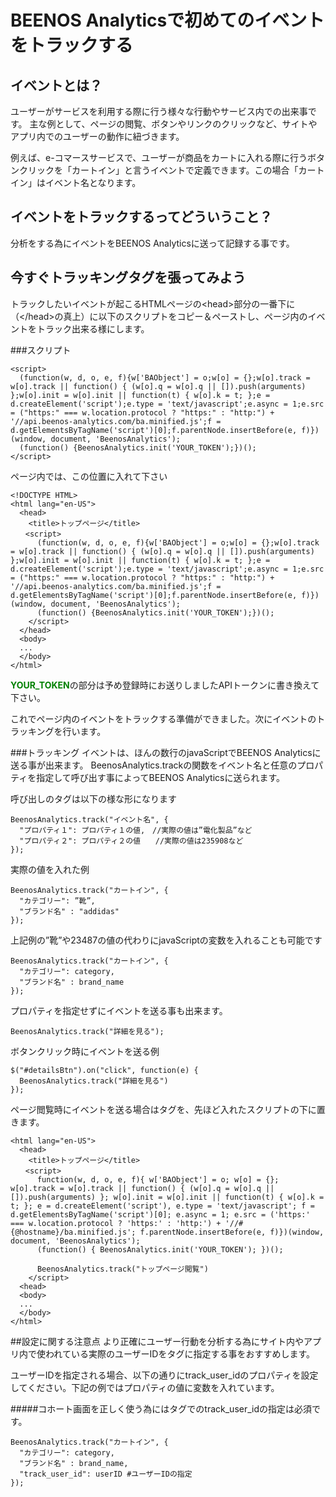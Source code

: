 # BEENOS Analyticsで初めてのイベントをトラックする

## イベントとは？
ユーザーがサービスを利用する際に行う様々な行動やサービス内での出来事です。
主な例として、ページの閲覧、ボタンやリンクのクリックなど、サイトやアプリ内でのユーザーの動作に紐づきます。

例えば、e-コマースサービスで、ユーザーが商品をカートに入れる際に行うボタンクリックを「カートイン」と言うイベントで定義できます。この場合「カートイン」はイベント名となります。

## イベントをトラックするってどういうこと？
分析をする為にイベントをBEENOS Analyticsに送って記録する事です。


## 今すぐトラッキングタグを張ってみよう
トラックしたいイベントが起こるHTMLページの\<head>部分の一番下に（\</head>の真上）に以下のスクリプトをコピー＆ペーストし、ページ内のイベントをトラック出来る様にします。

###スクリプト
```
<script>
  (function(w, d, o, e, f){w['BAObject'] = o;w[o] = {};w[o].track = w[o].track || function() { (w[o].q = w[o].q || []).push(arguments) };w[o].init = w[o].init || function(t) { w[o].k = t; };e = d.createElement('script');e.type = 'text/javascript';e.async = 1;e.src = ("https:" === w.location.protocol ? "https:" : "http:") + '//api.beenos-analytics.com/ba.minified.js';f = d.getElementsByTagName('script')[0];f.parentNode.insertBefore(e, f)})(window, document, 'BeenosAnalytics');
  (function() {BeenosAnalytics.init('YOUR_TOKEN');})();
</script>
```

ページ内では、この位置に入れて下さい
```
<!DOCTYPE HTML>
<html lang="en-US">
  <head>
    <title>トップページ</title>
　　<script>
      (function(w, d, o, e, f){w['BAObject'] = o;w[o] = {};w[o].track = w[o].track || function() { (w[o].q = w[o].q || []).push(arguments) };w[o].init = w[o].init || function(t) { w[o].k = t; };e = d.createElement('script');e.type = 'text/javascript';e.async = 1;e.src = ("https:" === w.location.protocol ? "https:" : "http:") + '//api.beenos-analytics.com/ba.minified.js';f = d.getElementsByTagName('script')[0];f.parentNode.insertBefore(e, f)})(window, document, 'BeenosAnalytics');
      (function() {BeenosAnalytics.init('YOUR_TOKEN');})();
    </script>
  </head>
  <body>
  ...
  </body>
</html>
```

<b><font color='green'>YOUR_TOKEN</font></b>の部分は予め登録時にお送りしましたAPIトークンに書き換えて下さい。

これでページ内のイベントをトラックする準備ができました。次にイベントのトラッキングを行います。

###トラッキング
イベントは、ほんの数行のjavaScriptでBEENOS Analyticsに送る事が出来ます。
BeenosAnalytics.trackの関数をイベント名と任意のプロパティを指定して呼び出す事によってBEENOS Analyticsに送られます。

呼び出しのタグは以下の様な形になります
```
BeenosAnalytics.track("イベント名", {
  "プロパティ１": プロパティ１の値,　//実際の値は”電化製品”など
  "プロパティ２": プロパティ２の値　　//実際の値は235908など
});
```

実際の値を入れた例
```
BeenosAnalytics.track("カートイン", {
  "カテゴリー": ”靴”,
  "ブランド名" : "addidas"
});
```

上記例の”靴”や23487の値の代わりにjavaScriptの変数を入れることも可能です
```
BeenosAnalytics.track("カートイン", {
  "カテゴリー": category,
  "ブランド名" : brand_name
});
```

プロパティを指定せずにイベントを送る事も出来ます。
```
BeenosAnalytics.track("詳細を見る");
```

ボタンクリック時にイベントを送る例
```
$("#detailsBtn").on("click", function(e) {
  BeenosAnalytics.track("詳細を見る")
});
```

ページ閲覧時にイベントを送る場合はタグを、先ほど入れたスクリプトの下に置きます。
```
<html lang="en-US">
  <head>
    <title>トップページ</title>
　　<script>
      function(w, d, o, e, f){ w['BAObject'] = o; w[o] = {}; w[o].track = w[o].track || function() { (w[o].q = w[o].q || []).push(arguments) }; w[o].init = w[o].init || function(t) { w[o].k = t; }; e = d.createElement('script'), e.type = 'text/javascript'; f = d.getElementsByTagName('script')[0]; e.async = 1; e.src = ('https:' === w.location.protocol ? 'https:' : 'http:') + '//#{@hostname}/ba.minified.js'; f.parentNode.insertBefore(e, f)})(window, document, 'BeenosAnalytics');
      (function() { BeenosAnalytics.init('YOUR_TOKEN'); })();

      BeenosAnalytics.track("トップページ閲覧")
    </script>
  <head>
  <body>
  ...
  </body>
</html>
```

##設定に関する注意点
より正確にユーザー行動を分析する為にサイト内やアプリ内で使われている実際のユーザーIDをタグに指定する事をおすすめします。

ユーザーIDを指定される場合、以下の通りにtrack_user_idのプロパティを設定してください。下記の例ではプロパティの値に変数を入れています。

#####コホート画面を正しく使う為にはタグでのtrack_user_idの指定は必須です。
```
BeenosAnalytics.track("カートイン", {
  "カテゴリー": category,
  "ブランド名" : brand_name,
  "track_user_id": userID #ユーザーIDの指定
});
```
